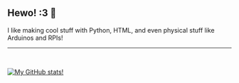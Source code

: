 ## Hewo! :3 👋

I like making cool stuff with Python, HTML, and even physical stuff like Arduinos and RPIs!
____
<br />

[![My GitHub stats!](https://github-readme-stats.vercel.app/api?username=YourFurryDeveloper&theme=radical)](https://github.com/YourFurryDeveloper/github-readme-stats)
